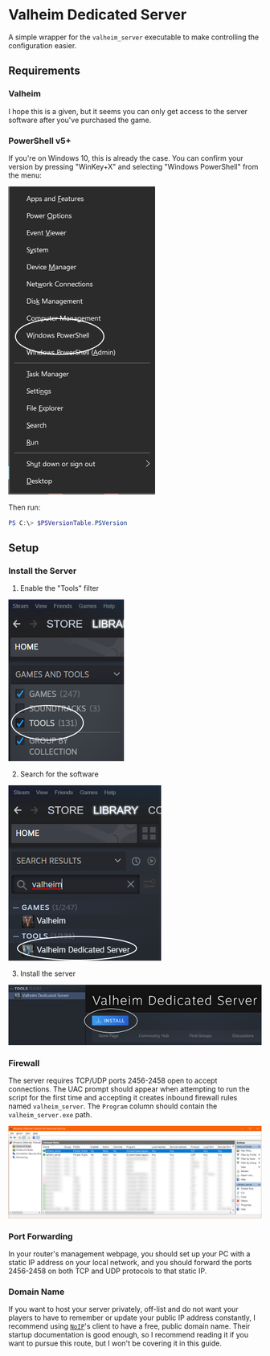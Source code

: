 # Valheim Dedicated Server

A simple wrapper for the `valheim_server` executable to make controlling the
configuration easier.

## Requirements

### Valheim

I hope this is a given, but it seems you can only get access to the server
software after you've purchased the game.

### PowerShell v5+

If you're on Windows 10, this is already the case. You can confirm your version
by pressing "WinKey+X" and selecting "Windows PowerShell" from the menu:

![power-user-menu][]

Then run:

```powershell
PS C:\> $PSVersionTable.PSVersion
```

## Setup

### Install the Server

1. Enable the "Tools" filter

![steam-tools-enable][]

2. Search for the software

![steam-tools-search][]

3. Install the server

![steam-tools-install][]

### Firewall

The server requires TCP/UDP ports 2456-2458 open to accept connections. The
UAC prompt should appear when attempting to run the script for the first time
and accepting it creates inbound firewall rules named `valheim_server`. The
`Program` column should contain the `valheim_server.exe` path.

![firewall-rules][]

### Port Forwarding

In your router's management webpage, you should set up your PC with a static IP
address on your local network, and you should forward the ports 2456-2458 on
both TCP and UDP protocols to that static IP.

### Domain Name

If you want to host your server privately, off-list and do not want your
players to have to remember or update your public IP address constantly, I
recommend using [`NoIP`][]'s client to have a free, public domain name. Their
startup documentation is good enough, so I recommend reading it if you want to
pursue this route, but I won't be covering it in this guide.

[power-user-menu]: <./docs/power-user-menu.png>
[steam-tools-enable]: <./docs/steam-tools-enable.png>
[steam-tools-search]: <./docs/steam-tools-search.png>
[steam-tools-install]: <./docs/steam-tools-install.png>
[firewall-rules]: <./docs/firewall-rules.png>
[`NoIP`]: <https://www.noip.com/remote-access>
